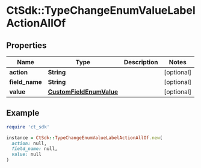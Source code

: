 # CtSdk::TypeChangeEnumValueLabelActionAllOf

## Properties

| Name | Type | Description | Notes |
| ---- | ---- | ----------- | ----- |
| **action** | **String** |  | [optional] |
| **field_name** | **String** |  | [optional] |
| **value** | [**CustomFieldEnumValue**](CustomFieldEnumValue.md) |  | [optional] |

## Example

```ruby
require 'ct_sdk'

instance = CtSdk::TypeChangeEnumValueLabelActionAllOf.new(
  action: null,
  field_name: null,
  value: null
)
```

